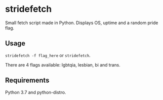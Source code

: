 # stridefetch 
Small fetch script made in Python. Displays OS, uptime and a random pride flag.
## Usage
`stridefetch -f flag_here` or `stridefetch`. 

There are 4 flags available: lgbtqia, lesbian, bi and trans.
## Requirements
Python 3.7 and python-distro.